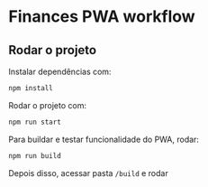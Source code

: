 # Finances PWA workflow

## Rodar o projeto

Instalar dependências com:

```bash
npm install
```

Rodar o projeto com:

```bash
npm run start
```

Para buildar e testar funcionalidade do PWA, rodar:

```bash
npm run build
```

Depois disso, acessar pasta `/build` e rodar
